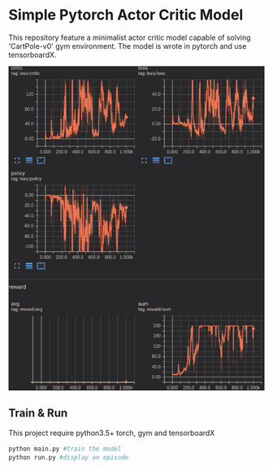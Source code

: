 # Simple Pytorch Actor Critic Model

This repository feature a minimalist actor critic model capable of solving 'CartPole-v0' gym environment. The model is wrote in pytorch and use tensorboardX.

![tensorboard_screen.png](tensorboard_screen.png)

## Train & Run

This project require python3.5+ torch, gym and tensorboardX

```bash
python main.py #train the model
python run.py #display an episode
```